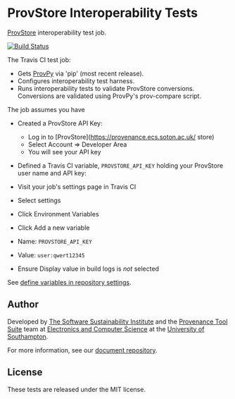 # ProvStore Interoperability Tests

[ProvStore](https://provenance.ecs.soton.ac.uk/store/) interoperability test job.

[![Build Status](https://travis-ci.org/prov-suite/provstore-interop-job.svg)](https://travis-ci.org/prov-suite/provstore-interop-job)

The Travis CI test job:

* Gets [ProvPy](https://github.com/trungdong/prov) via 'pip' (most recent release).
* Configures interoperability test harness.
* Runs interoperability tests to validate ProvStore conversions. Conversions are validated using ProvPy's prov-compare script.

The job assumes you have 

* Created a ProvStore API Key:
  - Log in to [ProvStore](https://provenance.ecs.soton.ac.uk/
store)
  - Select Account => Developer Area
  - You will see your API key

* Defined a Travis CI variable, `PROVSTORE_API_KEY` holding your ProvStore user name and API key:

* Visit your job's settings page in Travis CI
* Select settings
* Click Environment Variables
* Click Add a new variable
* Name: `PROVSTORE_API_KEY`
* Value: `user:qwert12345`
* Ensure Display value in build logs is *not* selected

See [define variables in repository settings](http://docs.travis-ci.com/user/environment-variables/#Defining-Variables-in-Repository-Settings).

## Author

Developed by [The Software Sustainability Institute](http://www.software.ac.uk>) and the [Provenance Tool Suite](http://provenance.ecs.soton.ac.uk/) team at [Electronics and Computer Science](http://www.ecs.soton.ac.uk) at the [University of Southampton](http://www.soton.ac.uk).

For more information, see our [document repository](https://github.com/prov-suite/ssi-consultancy/).

## License

These tests are released under the MIT license.
